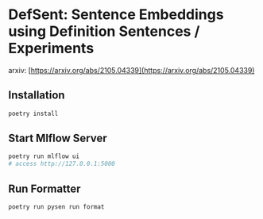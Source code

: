 # DefSent: Sentence Embeddings using Definition Sentences / Experiments

arxiv: [https://arxiv.org/abs/2105.04339](https://arxiv.org/abs/2105.04339)

## Installation

```bash
poetry install
```

## Start Mlflow Server

```bash
poetry run mlflow ui
# access http://127.0.0.1:5000
```


## Run Formatter

```bash
poetry run pysen run format
```